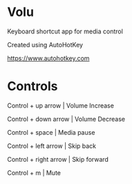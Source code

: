# Volu
Keyboard shortcut app for media control

Created using AutoHotKey

https://www.autohotkey.com

# Controls

Control + up arrow | Volume Increase

Control + down arrow | Volume Decrease

Control + space | Media pause

Control + left arrow | Skip back

Control + right arrow | Skip forward 

Control + m | Mute

  
